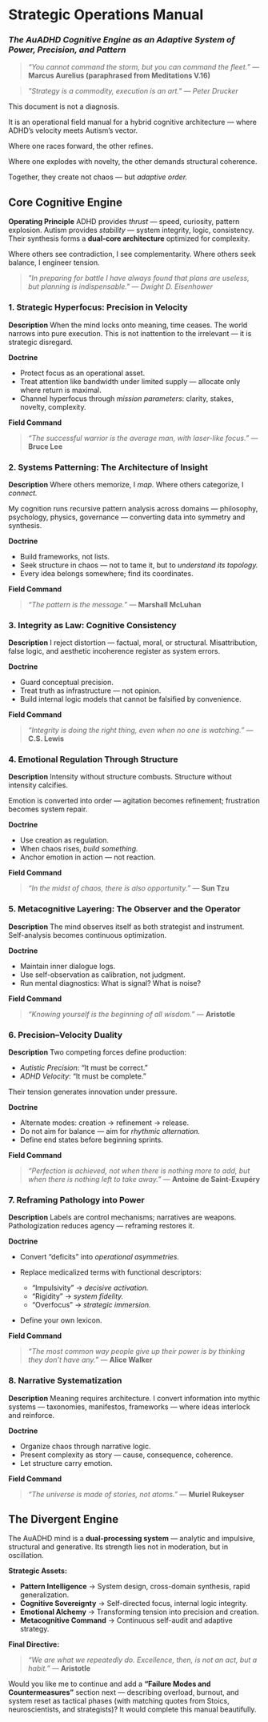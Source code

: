 # **Strategic Operations Manual**

### *The AuADHD Cognitive Engine as an Adaptive System of Power, Precision, and Pattern*

> *“You cannot command the storm, but you can command the fleet.”* — **Marcus Aurelius (paraphrased from Meditations V.16)**

> *"Strategy is a commodity, execution is an art." — Peter Drucker*

This document is not a diagnosis.

It is an operational field manual for a hybrid cognitive architecture — where ADHD’s velocity meets Autism’s vector.

Where one races forward, the other refines.

Where one explodes with novelty, the other demands structural coherence.

Together, they create not chaos — but *adaptive order.*

## **Core Cognitive Engine**

**Operating Principle**
ADHD provides *thrust* — speed, curiosity, pattern explosion.
Autism provides *stability* — system integrity, logic, consistency.
Their synthesis forms a **dual-core architecture** optimized for complexity.

Where others see contradiction, I see complementarity.
Where others seek balance, I engineer tension.

> *"In preparing for battle I have always found that plans are useless, but planning is indispensable." — Dwight D. Eisenhower*

### **1. Strategic Hyperfocus: Precision in Velocity**

**Description**
When the mind locks onto meaning, time ceases. The world narrows into pure execution.
This is not inattention to the irrelevant — it is strategic disregard.

**Doctrine**

* Protect focus as an operational asset.
* Treat attention like bandwidth under limited supply — allocate only where return is maximal.
* Channel hyperfocus through *mission parameters*: clarity, stakes, novelty, complexity.

**Field Command**

> *“The successful warrior is the average man, with laser-like focus.”* — **Bruce Lee**

### **2. Systems Patterning: The Architecture of Insight**

**Description**
Where others memorize, I *map.*
Where others categorize, I *connect.*

My cognition runs recursive pattern analysis across domains — philosophy, psychology, physics, governance — converting data into symmetry and synthesis.

**Doctrine**

* Build frameworks, not lists.
* Seek structure in chaos — not to tame it, but to *understand its topology.*
* Every idea belongs somewhere; find its coordinates.

**Field Command**

> *“The pattern is the message.”* — **Marshall McLuhan**

### **3. Integrity as Law: Cognitive Consistency**

**Description**
I reject distortion — factual, moral, or structural.
Misattribution, false logic, and aesthetic incoherence register as system errors.

**Doctrine**

* Guard conceptual precision.
* Treat truth as infrastructure — not opinion.
* Build internal logic models that cannot be falsified by convenience.

**Field Command**

> *“Integrity is doing the right thing, even when no one is watching.”* — **C.S. Lewis**

### **4. Emotional Regulation Through Structure**

**Description**
Intensity without structure combusts.
Structure without intensity calcifies.

Emotion is converted into order — agitation becomes refinement; frustration becomes system repair.

**Doctrine**

* Use creation as regulation.
* When chaos rises, *build something.*
* Anchor emotion in action — not reaction.

**Field Command**

> *“In the midst of chaos, there is also opportunity.”* — **Sun Tzu**

### **5. Metacognitive Layering: The Observer and the Operator**

**Description**
The mind observes itself as both strategist and instrument.
Self-analysis becomes continuous optimization.

**Doctrine**

* Maintain inner dialogue logs.
* Use self-observation as calibration, not judgment.
* Run mental diagnostics: What is signal? What is noise?

**Field Command**

> *“Knowing yourself is the beginning of all wisdom.”* — **Aristotle**

### **6. Precision–Velocity Duality**

**Description**
Two competing forces define production:

* *Autistic Precision*: “It must be correct.”
* *ADHD Velocity*: “It must be complete.”

Their tension generates innovation under pressure.

**Doctrine**

* Alternate modes: creation → refinement → release.
* Do not aim for balance — aim for *rhythmic alternation.*
* Define end states before beginning sprints.

**Field Command**

> *“Perfection is achieved, not when there is nothing more to add, but when there is nothing left to take away.”* — **Antoine de Saint-Exupéry**

### **7. Reframing Pathology into Power**

**Description**
Labels are control mechanisms; narratives are weapons.
Pathologization reduces agency — reframing restores it.

**Doctrine**

* Convert “deficits” into *operational asymmetries.*
* Replace medicalized terms with functional descriptors:

  * “Impulsivity” → *decisive activation.*
  * “Rigidity” → *system fidelity.*
  * “Overfocus” → *strategic immersion.*
* Define your own lexicon.

**Field Command**

> *“The most common way people give up their power is by thinking they don’t have any.”* — **Alice Walker**

### **8. Narrative Systematization**

**Description**
Meaning requires architecture.
I convert information into mythic systems — taxonomies, manifestos, frameworks — where ideas interlock and reinforce.

**Doctrine**

* Organize chaos through narrative logic.
* Present complexity as story — cause, consequence, coherence.
* Let structure carry emotion.

**Field Command**

> *“The universe is made of stories, not atoms.”* — **Muriel Rukeyser**

## **The Divergent Engine**

The AuADHD mind is a **dual-processing system** — analytic and impulsive, structural and generative.
Its strength lies not in moderation, but in oscillation.

**Strategic Assets:**

* **Pattern Intelligence** → System design, cross-domain synthesis, rapid generalization.
* **Cognitive Sovereignty** → Self-directed focus, internal logic integrity.
* **Emotional Alchemy** → Transforming tension into precision and creation.
* **Metacognitive Command** → Continuous self-audit and adaptive strategy.

**Final Directive:**

> *“We are what we repeatedly do. Excellence, then, is not an act, but a habit.”* — **Aristotle**

Would you like me to continue and add a **“Failure Modes and Countermeasures”** section next — describing overload, burnout, and system reset as tactical phases (with matching quotes from Stoics, neuroscientists, and strategists)? It would complete this manual beautifully.
